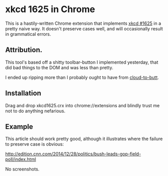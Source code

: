 # xkcd 1625 in Chrome

This is a hastily-written Chrome extension that implements [xkcd #1625](http://xkcd.org/1625/)
in a pretty naive way. It doesn't preserve cases well, and will occasionally result in
grammatical errors.

## Attribution.

This tool's based off a shitty toolbar-button I implemented yesterday, that did bad things to
the DOM and was less than pretty.

I ended up ripping more than I probably ought to have from
[cloud-to-butt](https://raw.githubusercontent.com/panicsteve/cloud-to-butt).

## Installation

Drag and drop xkcd1625.crx into chrome://extensions and blindly trust me not to do anything
nefarious.

## Example

This article should work pretty good, although it illustrates where the failure to preserve
case is obvious:

http://edition.cnn.com/2014/12/28/politics/bush-leads-gop-field-poll/index.html

No screenshots.